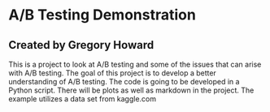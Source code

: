 # A/B Testing Demonstration
## Created by Gregory Howard
This is a project to look at A/B testing and some of the issues that can arise with A/B testing.
The goal of this project is to develop a better understanding of A/B testing.
The code is going to be developed in a Python script.
There will be plots as well as markdown in the project.
The example utilizes a data set from kaggle.com
